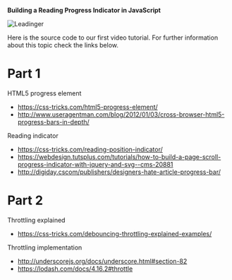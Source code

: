 **Building a Reading Progress Indicator in JavaScript**

![Leadinger](http://leadinger.com/themes/leadinger-creative/assets/images/leadinger_logo.svg)

Here is the source code to our first video tutorial. For further information about this topic check the links below.

# Part 1

HTML5 progress element
* https://css-tricks.com/html5-progress-element/
* http://www.useragentman.com/blog/2012/01/03/cross-browser-html5-progress-bars-in-depth/

Reading indicator
* https://css-tricks.com/reading-position-indicator/
* https://webdesign.tutsplus.com/tutorials/how-to-build-a-page-scroll-progress-indicator-with-jquery-and-svg--cms-20881
* http://digiday.cscom/publishers/designers-hate-article-progress-bar/

# Part 2

Throttling explained
* https://css-tricks.com/debouncing-throttling-explained-examples/

Throttling implementation
* http://underscorejs.org/docs/underscore.html#section-82
* https://lodash.com/docs/4.16.2#throttle